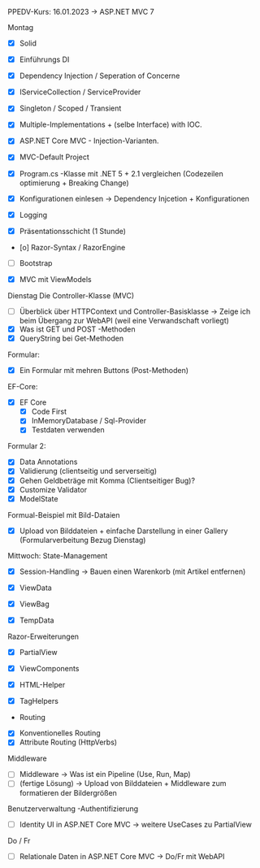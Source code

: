 ﻿PPEDV-Kurs: 16.01.2023 -> ASP.NET MVC 7 

Montag
- [x] Solid
- [x] Einführungs DI 
- [x] Dependency Injection / Seperation of Concerne  
- [x] IServiceCollection / ServiceProvider
- [x] Singleton / Scoped / Transient 
- [x] Multiple-Implementations + (selbe Interface) with IOC.
- [x] ASP.NET Core MVC - Injection-Varianten.
  
- [x] MVC-Default Project
- [x] Program.cs -Klasse mit .NET 5 + 2.1 vergleichen (Codezeilen optimierung + Breaking Change)
- [x] Konfigurationen einlesen -> Dependency Injcetion + Konfigurationen
- [x] Logging 


- [x] Präsentationsschicht (1 Stunde) 
- [o] Razor-Syntax / RazorEngine 
- [ ] Bootstrap
- [x] MVC mit ViewModels



Dienstag
Die Controller-Klasse (MVC)
- [ ] Überblick über HTTPContext und Controller-Basisklasse -> Zeige ich beim Übergang zur WebAPI (weil eine Verwandschaft vorliegt)
- [x] Was ist GET und POST -Methoden
- [x] QueryString bei Get-Methoden

Formular:
- [x] Ein Formular mit mehren Buttons (Post-Methoden)

EF-Core: 
- [x] EF Core 
  - [x] Code First 
  - [x] InMemoryDatabase / Sql-Provider
  - [x] Testdaten verwenden

Formular 2:
- [x] Data Annotations 
- [x] Validierung (clientseitig und serverseitig)
- [x] Gehen Geldbeträge mit Komma (Clientseitiger Bug)?
- [x] Customize Validator 
- [x] ModelState 

Formual-Beispiel mit Bild-Dataien
- [x] Upload von Bilddateien + einfache Darstellung in einer Gallery (Formularverbeitung Bezug Dienstag)



Mittwoch:
State-Management
- [x] Session-Handling -> Bauen einen Warenkorb (mit Artikel entfernen)
- [x] ViewData
- [x] ViewBag
- [x] TempData


Razor-Erweiterungen
- [x] PartialView
- [x] ViewComponents
  
- [x] HTML-Helper
- [x] TagHelpers


- Routing
- [x] Konventionelles Routing
- [x] Attribute Routing (HttpVerbs)

Middleware
- [ ] Middleware -> Was ist ein Pipeline (Use, Run, Map)
- [ ] (fertige Lösung) -> Upload von Bilddateien + Middleware zum formatieren der Bildergrößen

Benutzerverwaltung -Authentifizierung 
- [ ] Identity UI in ASP.NET Core MVC -> weitere UseCases zu PartialView





Do / Fr

- [ ] Relationale Daten in ASP.NET Core MVC -> Do/Fr mit WebAPI

